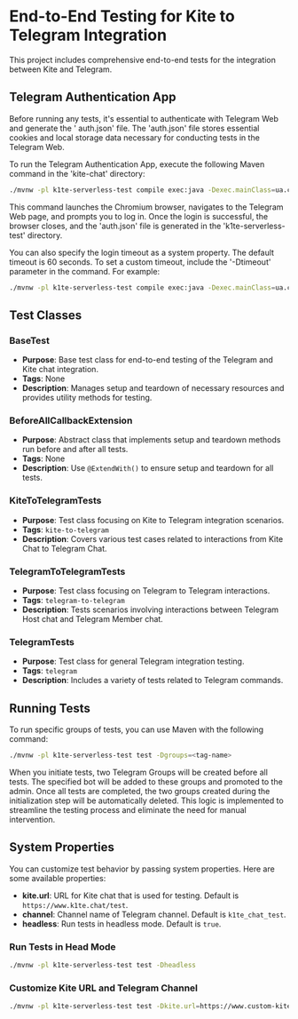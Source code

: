 # End-to-End Testing for Kite to Telegram Integration

This project includes comprehensive end-to-end tests for the integration between Kite and Telegram.

## Telegram Authentication App

Before running any tests, it's essential to authenticate with Telegram Web and generate the '
auth.json' file. The 'auth.json' file stores essential cookies and local storage data necessary for
conducting tests in the Telegram Web.

To run the Telegram Authentication App, execute the following Maven command in the 'kite-chat'
directory:

```bash
./mvnw -pl k1te-serverless-test compile exec:java -Dexec.mainClass=ua.com.pragmasoft.TelegramAuthenticationApp
```

This command launches the Chromium browser, navigates to the Telegram Web page, and prompts you to
log in. Once the login is successful, the browser closes, and the 'auth.json' file is generated in
the 'k1te-serverless-test' directory.

You can also specify the login timeout as a system property. The default timeout is 60 seconds. To
set a custom timeout, include the '-Dtimeout' parameter in the command. For example:

```bash
./mvnw -pl k1te-serverless-test compile exec:java -Dexec.mainClass=ua.com.pragmasoft.TelegramAuthenticationApp -Dtimeout=80000
```

## Test Classes

### BaseTest

- **Purpose**: Base test class for end-to-end testing of the Telegram and Kite chat integration.
- **Tags**: None
- **Description**: Manages setup and teardown of necessary resources and provides utility methods
  for testing.

### BeforeAllCallbackExtension

- **Purpose**: Abstract class that implements setup and teardown methods run before and after all
  tests.
- **Tags**: None
- **Description**: Use `@ExtendWith()` to ensure setup and teardown for all tests.

### KiteToTelegramTests

- **Purpose**: Test class focusing on Kite to Telegram integration scenarios.
- **Tags**: `kite-to-telegram`
- **Description**: Covers various test cases related to interactions from Kite Chat to Telegram
  Chat.

### TelegramToTelegramTests

- **Purpose**: Test class focusing on Telegram to Telegram interactions.
- **Tags**: `telegram-to-telegram`
- **Description**: Tests scenarios involving interactions between Telegram Host chat and Telegram
  Member chat.

### TelegramTests

- **Purpose**: Test class for general Telegram integration testing.
- **Tags**: `telegram`
- **Description**: Includes a variety of tests related to Telegram commands.

## Running Tests

To run specific groups of tests, you can use Maven with the following command:

```bash
./mvnw -pl k1te-serverless-test test -Dgroups=<tag-name>
```
When you initiate tests, two Telegram Groups will be created before all tests.
The specified bot will be added to these groups and promoted to the admin.
Once all tests are completed, the two groups created during the initialization step
will be automatically deleted. This logic is implemented to streamline the testing
process and eliminate the need for manual intervention.

## System Properties

You can customize test behavior by passing system properties. Here are some available properties:

- **kite.url**: URL for Kite chat that is used for testing. Default is `https://www.k1te.chat/test`.
- **channel**: Channel name of Telegram channel. Default is `k1te_chat_test`.
- **headless**: Run tests in headless mode. Default is `true`.

### Run Tests in Head Mode

```bash
./mvnw -pl k1te-serverless-test test -Dheadless
```

### Customize Kite URL and Telegram Channel

```bash
./mvnw -pl k1te-serverless-test test -Dkite.url=https://www.custom-kite-url.com -Dchannel=custom_channel
```
